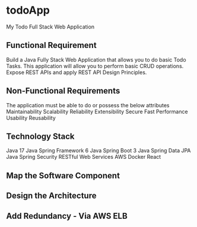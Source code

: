 # todoApp
My Todo Full Stack Web Application

## Functional Requirement
Build a Java Fully Stack Web  Application that allows you to do basic Todo Tasks.
This application will allow you to perform basic CRUD operations.
Expose REST APIs and apply REST API Design Principles.

## Non-Functional Requirements
The application must be able to do or possess the below attributes
Maintainability
Scalability
Reliability
Extensibility
Secure
Fast Performance
Usability
Reusability

## Technology Stack
Java 17
Java Spring Framework 6
Java Spring Boot 3
Java Spring Data JPA 
Java Spring Security
RESTful Web Services
AWS
Docker
React

## Map the Software Component
## Design the Architecture
## Add Redundancy - Via AWS ELB
